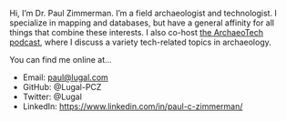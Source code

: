 Hi, I’m Dr. Paul Zimmerman. I’m a field archaeologist and technologist. I specialize in mapping and databases, but have a general affinity for all things that combine these interests. I also co-host [the ArchaeoTech podcast](https://archpodnet.squarespace.com/archaeotech), where I discuss a variety tech-related topics in archaeology.

You can find me online at…
- Email: paul@lugal.com
- GitHub: @Lugal-PCZ
- Twitter: @Lugal
- LinkedIn: https://www.linkedin.com/in/paul-c-zimmerman/
